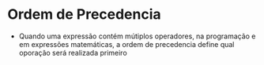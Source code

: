 # Ordem de Precedencia

- Quando uma expressão contém mútiplos operadores, na programação e em expressões matemáticas, a ordem de precedencia define qual oporação será realizada primeiro

